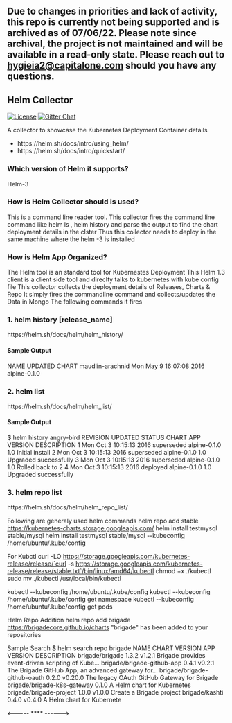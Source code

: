 ## Due to changes in priorities and lack of activity, this repo is currently not being supported and is archived as of 07/06/22. Please note since archival, the project is not maintained and will be available in a read-only state. Please reach out to hygieia2@capitalone.com should you have any questions.
<h2>Helm Collector</h2>

[![License](https://img.shields.io/badge/license-Apache%202-blue.svg)](https://www.apache.org/licenses/LICENSE-2.0)
[![Gitter Chat](https://badges.gitter.im/Join%20Chat.svg)](https://www.apache.org/licenses/LICENSE-2.0)

A collector to showcase the Kubernetes Deployment Container details
<ul>
  <li>https://helm.sh/docs/intro/using_helm/</li>
  <li>https://helm.sh/docs/intro/quickstart/</li>
</ul>  

<h3>Which version of Helm it supports?</h3>
Helm-3

<h3>How is Helm Collector should is used?</h3>
This is a command line reader tool. This collector fires the command line command like helm ls , helm history and 
parse the output to find the chart deployment details in the clster
Thus this collector needs to deploy in the same machine where the helm -3 is installed


<h3>How is Helm App Organized?</h3>
The Helm tool is an standard tool for Kubernestes Deployment
This Helm 1.3 client is a client side tool and direclty talks to kubernetes with kube config file
This collector collects the deployment details of Releases, Charts & Repo
It simply fires the commandline command and collects/updates the Data in Mongo
The following commands it fires   

<h3>1. helm history [release_name]</h3>
https://helm.sh/docs/helm/helm_history/

<h4>Sample Output</h4>
NAME                UPDATED                     CHART
maudlin-arachnid    Mon May  9 16:07:08 2016    alpine-0.1.0

<h3>2. helm list </h3>
https://helm.sh/docs/helm/helm_list/

<h4>Sample Output</h4>
$ helm history angry-bird
REVISION    UPDATED                     STATUS          CHART             APP VERSION     DESCRIPTION
1           Mon Oct 3 10:15:13 2016     superseded      alpine-0.1.0      1.0             Initial install
2           Mon Oct 3 10:15:13 2016     superseded      alpine-0.1.0      1.0             Upgraded successfully
3           Mon Oct 3 10:15:13 2016     superseded      alpine-0.1.0      1.0             Rolled back to 2
4           Mon Oct 3 10:15:13 2016     deployed        alpine-0.1.0      1.0             Upgraded successfully

<h3>3. helm repo list</h3>
https://helm.sh/docs/helm/helm_repo_list/


Following are generaly used helm commands
helm repo add stable https://kubernetes-charts.storage.googleapis.com/
helm install testmysql  stable/mysql 
helm install testmysql  stable/mysql  --kubeconfig /home/ubuntu/.kube/config 


For Kubctl
curl -LO https://storage.googleapis.com/kubernetes-release/release/`curl -s https://storage.googleapis.com/kubernetes-release/release/stable.txt`/bin/linux/amd64/kubectl
chmod +x ./kubectl
sudo mv ./kubectl /usr/local/bin/kubectl

kubectl --kubeconfig /home/ubuntu/.kube/config 
kubectl --kubeconfig /home/ubuntu/.kube/config get namespace
kubectl --kubeconfig /home/ubuntu/.kube/config get pods



Helm Repo Addition
helm repo add brigade https://brigadecore.github.io/charts
"brigade" has been added to your repositories

Sample Search
$ helm search repo brigade
NAME                        	CHART VERSION	APP VERSION	DESCRIPTION
brigade/brigade             	1.3.2        	v1.2.1     	Brigade provides event-driven scripting of Kube...
brigade/brigade-github-app  	0.4.1        	v0.2.1     	The Brigade GitHub App, an advanced gateway for...
brigade/brigade-github-oauth	0.2.0        	v0.20.0    	The legacy OAuth GitHub Gateway for Brigade
brigade/brigade-k8s-gateway 	0.1.0        	           	A Helm chart for Kubernetes
brigade/brigade-project     	1.0.0        	v1.0.0     	Create a Brigade project
brigade/kashti              	0.4.0        	v0.4.0     	A Helm chart for Kubernete



<----- **** ------>
